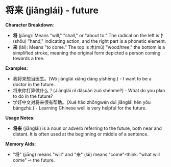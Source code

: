 # **将来 (jiānglái) - future**

**Character Breakdown**:  
- **将** (jiāng): Means "will," "shall," or "about to." The radical on the left is 扌(shǒu) "hand," indicating action, and the right part is a phonetic element.  
- **来** (lái): Means "to come." The top is 木(mù) "wood/tree," the bottom is a simplified stroke, meaning the original form depicted a person coming towards a tree.

**Examples**:  
- 我将来想当医生。(Wǒ jiānglái xiǎng dāng yīshēng.) - I want to be a doctor in the future.  
- 将来你打算做什么？(Jiānglái nǐ dǎsuàn zuò shénme?) - What do you plan to do in the future?  
- 学好中文对将来很有帮助。(Xué hǎo zhōngwén duì jiānglái hěn yǒu bāngzhù.) - Learning Chinese well is very helpful for the future.

**Usage Notes**:  
- **将来** (jiānglái) is a noun or adverb referring to the future, both near and distant. It is often used at the beginning or middle of a sentence.

**Memory Aids**:  
- "将" (jiāng) means "will" and "来" (lái) means "come"-think: "what will come" ⇨ the future.